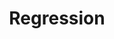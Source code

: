 ---
types: "word"

title: "Regression"

categories: ['']

tags: ['Regression']

arabic: 'الارتباط'

arexps: []

enwords: ['Regression']

enexps: []

arlexicons: 'ر'

enlexicons: 'R'

authors: ['Ruqayya Roshdy']

translators: ['']

citations: 'تطبيقات الذكاء الاصطناعي في خدمة اللغة العربية'

sources: 'مركز الملك عبدالله بن عبدالعزيز الدولي لخدمة اللغة العربية'

word: "true"

slug: ""
---